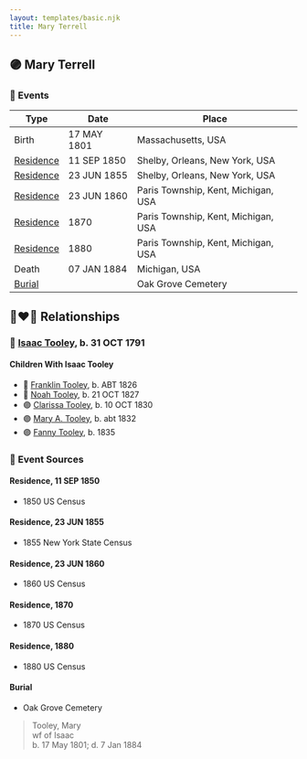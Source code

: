 ```yaml
---
layout: templates/basic.njk
title: Mary Terrell
---
```

## 🟣 Mary Terrell

### 📆 Events

Type | Date | Place
------ | ------ | ------
Birth | 17 MAY 1801 | Massachusetts, USA
[Residence](#event-f46cde24-465c-4941-b963-1ec86e7c28c5) | 11 SEP 1850 | Shelby, Orleans, New York, USA
[Residence](#event-15a81ffd-2e09-480f-89d8-a5b8b417b153) | 23 JUN 1855 | Shelby, Orleans, New York, USA
[Residence](#event-cb24e476-2995-4691-b92e-4350436e75f5) | 23 JUN 1860 | Paris Township, Kent, Michigan, USA
[Residence](#event-da0930fd-1372-4459-83a3-b81834d5fe1e) | 1870 | Paris Township, Kent, Michigan, USA
[Residence](#event-dc51a5b1-ef87-4aaa-910f-c78536091024) | 1880 | Paris Township, Kent, Michigan, USA
Death | 07 JAN 1884 | Michigan, USA
[Burial](#event-a006a3d8-a47d-46b3-9bc3-562ebd8eeb94) |  | Oak Grove Cemetery

## 👩‍❤️‍👨 Relationships

### 🔵 [Isaac Tooley](/people/6/65071054), b. 31 OCT 1791

#### Children With Isaac Tooley
* 🔵 [Franklin Tooley](/people/3/35646460), b. ABT 1826
* 🔵 [Noah Tooley](/people/8/84640933), b. 21 OCT 1827
* 🟣 [Clarissa Tooley](/people/9/91667756), b. 10 OCT 1830
* 🟣 [Mary A. Tooley](/people/5/53760761), b. abt 1832
* 🟣 [Fanny Tooley](/people/4/45270328), b. 1835
### 📰 Event Sources

#### <a id="event-f46cde24-465c-4941-b963-1ec86e7c28c5"></a> Residence, 11 SEP 1850
* 1850 US Census

#### <a id="event-15a81ffd-2e09-480f-89d8-a5b8b417b153"></a> Residence, 23 JUN 1855
* 1855 New York State Census

#### <a id="event-cb24e476-2995-4691-b92e-4350436e75f5"></a> Residence, 23 JUN 1860
* 1860 US Census

#### <a id="event-da0930fd-1372-4459-83a3-b81834d5fe1e"></a> Residence, 1870
* 1870 US Census

#### <a id="event-dc51a5b1-ef87-4aaa-910f-c78536091024"></a> Residence, 1880
* 1880 US Census

#### <a id="event-a006a3d8-a47d-46b3-9bc3-562ebd8eeb94"></a> Burial
* Oak Grove Cemetery
>   
  > Tooley, Mary  
  > wf of Isaac  
  > b. 17 May 1801;  d. 7 Jan 1884
